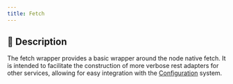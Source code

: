 ```yaml
---
title: Fetch
---
```

## 📝 Description

The fetch wrapper provides a basic wrapper around the node native fetch. It is intended to facilitate the construction of more verbose rest adapters for other services, allowing for easy integration with the [Configuration](/docs/core/configuration) system.

